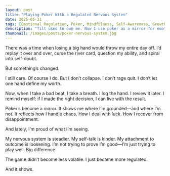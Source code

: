 ```yaml
---
layout: post
title: "Playing Poker With a Regulated Nervous System"
date: 2025-05-31
tags: [Emotional Regulation, Poker, Mindfulness, Self-Awareness, Growth Under Pressure]
description: "Tilt used to own me. Now I use poker as a mirror for emotional growth."
thumbnail: /images/posts/poker-nervous-system.jpg
---
```


There was a time when losing a big hand would throw my entire day off. I’d replay it over and over, curse the river card, question my ability, and spiral into self-doubt.

But something’s changed.

I still care. Of course I do. But I don’t collapse. I don’t rage quit. I don’t let one hand define my worth.

Now, when I take a bad beat, I take a breath. I log the hand. I review it later. I remind myself: if I made the right decision, I can live with the result.

Poker’s become a mirror. It shows me where I’m grounded—and where I’m not. It reflects how I handle chaos. How I deal with luck. How I recover from disappointment.

And lately, I’m proud of what I’m seeing.

My nervous system is steadier. My self-talk is kinder. My attachment to outcome is loosening. I’m not trying to prove I’m good—I’m just trying to play well. Big difference.

The game didn’t become less volatile. I just became more regulated.

And it shows.

